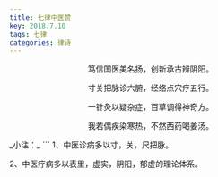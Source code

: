 ```yaml
---
title: 七律中医赞
key: 2018.7.10
tags: 七律
categories: 律诗
---
```


<p align="center">笃信国医美名扬，创新承古辨阴阳。
</p>
<p align="center">寸关把脉诊六腑，经络点穴疗五行。
</p>
<p align="center">一针灸以疑杂症，百草调得神奇方。
</p>
<p align="center">我若偶疾染寒热，不然西药喝姜汤。
</p>
_小注：_
```
1、中医诊病多以寸，关，尺把脉。

2、中医疗病多以表里，虚实，阴阳，郁虚的理论体系。

```